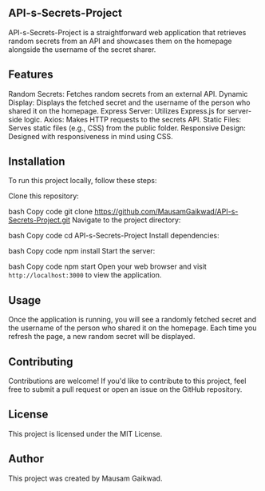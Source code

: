 ## API-s-Secrets-Project
API-s-Secrets-Project is a straightforward web application that retrieves random secrets from an API and showcases them on the homepage alongside the username of the secret sharer.

## Features
Random Secrets: Fetches random secrets from an external API.
Dynamic Display: Displays the fetched secret and the username of the person who shared it on the homepage.
Express Server: Utilizes Express.js for server-side logic.
Axios: Makes HTTP requests to the secrets API.
Static Files: Serves static files (e.g., CSS) from the public folder.
Responsive Design: Designed with responsiveness in mind using CSS.
## Installation
To run this project locally, follow these steps:

Clone this repository:

bash
Copy code
git clone https://github.com/MausamGaikwad/API-s-Secrets-Project.git
Navigate to the project directory:

bash
Copy code
cd API-s-Secrets-Project
Install dependencies:

bash
Copy code
npm install
Start the server:

bash
Copy code
npm start
Open your web browser and visit `http://localhost:3000` to view the application.

## Usage
Once the application is running, you will see a randomly fetched secret and the username of the person who shared it on the homepage. Each time you refresh the page, a new random secret will be displayed.

## Contributing
Contributions are welcome! If you'd like to contribute to this project, feel free to submit a pull request or open an issue on the GitHub repository.

## License
This project is licensed under the MIT License.

## Author
This project was created by Mausam Gaikwad.
